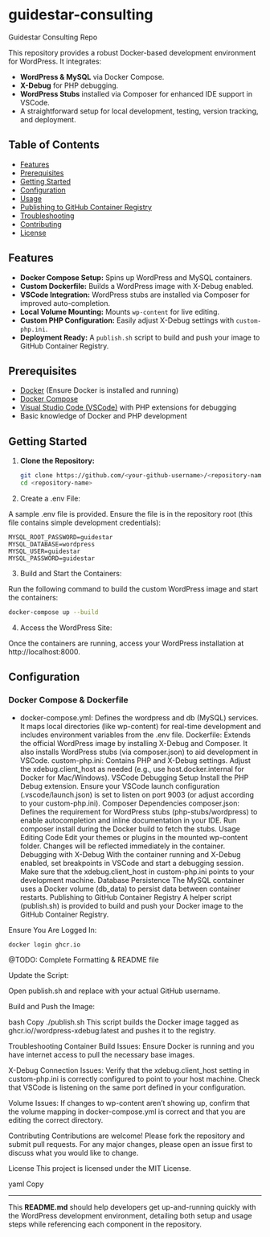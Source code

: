 # guidestar-consulting
Guidestar Consulting Repo

This repository provides a robust Docker-based development environment for WordPress. It integrates:
- **WordPress & MySQL** via Docker Compose.
- **X-Debug** for PHP debugging.
- **WordPress Stubs** installed via Composer for enhanced IDE support in VSCode.
- A straightforward setup for local development, testing, version tracking, and deployment.

## Table of Contents
- [Features](#features)
- [Prerequisites](#prerequisites)
- [Getting Started](#getting-started)
- [Configuration](#configuration)
- [Usage](#usage)
- [Publishing to GitHub Container Registry](#publishing-to-github-container-registry)
- [Troubleshooting](#troubleshooting)
- [Contributing](#contributing)
- [License](#license)

## Features
- **Docker Compose Setup:** Spins up WordPress and MySQL containers.
- **Custom Dockerfile:** Builds a WordPress image with X-Debug enabled.
- **VSCode Integration:** WordPress stubs are installed via Composer for improved auto-completion.
- **Local Volume Mounting:** Mounts `wp-content` for live editing.
- **Custom PHP Configuration:** Easily adjust X-Debug settings with `custom-php.ini`.
- **Deployment Ready:** A `publish.sh` script to build and push your image to GitHub Container Registry.

## Prerequisites
- [Docker](https://docs.docker.com/get-docker/) (Ensure Docker is installed and running)
- [Docker Compose](https://docs.docker.com/compose/install/)
- [Visual Studio Code (VSCode)](https://code.visualstudio.com/) with PHP extensions for debugging
- Basic knowledge of Docker and PHP development

## Getting Started

1. **Clone the Repository:**

   ```bash
   git clone https://github.com/<your-github-username>/<repository-name>.git
   cd <repository-name>
   ```
2. Create a .env File:

A sample .env file is provided. Ensure the file is in the repository root (this file contains simple development credentials):

```dotenv
MYSQL_ROOT_PASSWORD=guidestar
MYSQL_DATABASE=wordpress
MYSQL_USER=guidestar
MYSQL_PASSWORD=guidestar
```

3. Build and Start the Containers:

Run the following command to build the custom WordPress image and start the containers:

```bash
docker-compose up --build
```

4. Access the WordPress Site:

Once the containers are running, access your WordPress installation at http://localhost:8000.

## Configuration

### Docker Compose & Dockerfile

- docker-compose.yml: Defines the wordpress and db (MySQL) services. It maps local directories (like wp-content) for real-time development and includes environment variables from the .env file.
Dockerfile: Extends the official WordPress image by installing X-Debug and Composer. It also installs WordPress stubs (via composer.json) to aid development in VSCode.
custom-php.ini: Contains PHP and X-Debug settings. Adjust the xdebug.client_host as needed (e.g., use host.docker.internal for Docker for Mac/Windows).
VSCode Debugging Setup
Install the PHP Debug extension.
Ensure your VSCode launch configuration (.vscode/launch.json) is set to listen on port 9003 (or adjust according to your custom-php.ini).
Composer Dependencies
composer.json: Defines the requirement for WordPress stubs (php-stubs/wordpress) to enable autocompletion and inline documentation in your IDE.
Run composer install during the Docker build to fetch the stubs.
Usage
Editing Code
Edit your themes or plugins in the mounted wp-content folder. Changes will be reflected immediately in the container.
Debugging with X-Debug
With the container running and X-Debug enabled, set breakpoints in VSCode and start a debugging session.
Make sure that the xdebug.client_host in custom-php.ini points to your development machine.
Database Persistence
The MySQL container uses a Docker volume (db_data) to persist data between container restarts.
Publishing to GitHub Container Registry
A helper script (publish.sh) is provided to build and push your Docker image to the GitHub Container Registry.

Ensure You Are Logged In:

```bash
docker login ghcr.io
```

@TODO: Complete Formatting & README file


Update the Script:

Open publish.sh and replace <your-github-username> with your actual GitHub username.

Build and Push the Image:

bash
Copy
./publish.sh
This script builds the Docker image tagged as ghcr.io/<your-github-username>/wordpress-xdebug:latest and pushes it to the registry.

Troubleshooting
Container Build Issues:
Ensure Docker is running and you have internet access to pull the necessary base images.

X-Debug Connection Issues:
Verify that the xdebug.client_host setting in custom-php.ini is correctly configured to point to your host machine.
Check that VSCode is listening on the same port defined in your configuration.

Volume Issues:
If changes to wp-content aren’t showing up, confirm that the volume mapping in docker-compose.yml is correct and that you are editing the correct directory.

Contributing
Contributions are welcome! Please fork the repository and submit pull requests. For any major changes, please open an issue first to discuss what you would like to change.

License
This project is licensed under the MIT License.

yaml
Copy

---

This **README.md** should help developers get up-and-running quickly with the WordPress development environment, detailing both setup and usage steps while referencing each component in the repository.